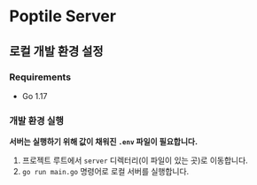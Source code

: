 # Poptile Server

## 로컬 개발 환경 설정

### Requirements

- Go 1.17

### 개발 환경 실행

**서버는 실행하기 위해 값이 채워진 `.env` 파일이 필요합니다.** 

1. 프로젝트 루트에서 `server` 디렉터리(이 파일이 있는 곳)로 이동합니다.
2. `go run main.go` 명령어로 로컬 서버를 실행합니다.
